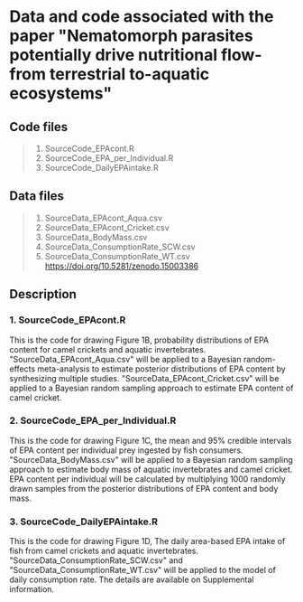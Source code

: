 # Data and code associated with the paper "Nematomorph parasites potentially drive nutritional flow-from terrestrial to-aquatic ecosystems"
## Code files
> 1. SourceCode_EPAcont.R
> 2. SourceCode_EPA_per_Individual.R
> 3. SourceCode_DailyEPAintake.R

## Data files
> 1. SourceData_EPAcont_Aqua.csv
> 2. SourceData_EPAcont_Cricket.csv
> 3. SourceData_BodyMass.csv
> 4. SourceData_ConsumptionRate_SCW.csv
> 5. SourceData_ConsumptionRate_WT.csv
https://doi.org/10.5281/zenodo.15003386

## Description
### 1. SourceCode_EPAcont.R
This is the code for drawing Figure 1B, probability distributions of EPA content for camel crickets and aquatic invertebrates.
"SourceData_EPAcont_Aqua.csv" will be applied to a Bayesian random-effects meta-analysis to estimate posterior distributions of EPA content by synthesizing multiple studies.
"SourceData_EPAcont_Cricket.csv" will be applied to a Bayesian random sampling approach to estimate EPA content of camel cricket.

### 2. SourceCode_EPA_per_Individual.R
This is the code for drawing Figure 1C, the mean and 95% credible intervals of EPA content per individual prey ingested by fish consumers.
"SourceData_BodyMass.csv" will be applied to a Bayesian random sampling approach to estimate body mass of aquatic invertebrates and camel cricket.
EPA content per individual will be  calculated by multiplying 1000 randomly drawn samples from the posterior distributions of EPA content and body mass.

### 3. SourceCode_DailyEPAintake.R
This is the code for drawing Figure 1D, The daily area-based EPA intake of fish from camel crickets and aquatic invertebrates.
"SourceData_ConsumptionRate_SCW.csv" and "SourceData_ConsumptionRate_WT.csv" will be applied to the model of daily consumption rate.
The details are available on Supplemental information.



